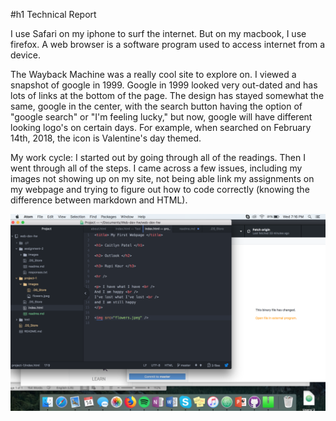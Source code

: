 #h1 Technical Report

I use Safari on my iphone to surf the internet. But on my macbook, I use firefox. A web browser is a software program used to access internet from a device.

The Wayback Machine was a really cool site to explore on. I viewed a snapshot of google in 1999. Google in 1999 looked very out-dated and has lots of links at the bottom of the page. The design has stayed somewhat the same, google in the center, with the search button having the option of "google search" or "I'm feeling lucky," but now, google will have different looking logo's on certain days. For example, when searched on February 14th, 2018, the icon is Valentine's day themed.

My work cycle:
I started out by going through all of the readings. Then I went through all of the steps. I came across a few issues, including my images not showing up on my site, not being able link my assignments on my webpage and trying to figure out how to code correctly (knowing the difference between markdown and HTML).

![Image of my Atom editor](./images/screenshot.png)
